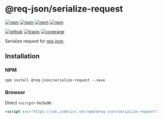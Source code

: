 # @req-json/serialize-request

[![npm][npm-version]][npm]
[![npm][npm-size]][npm]
[![npm][npm-downloads]][npm]
[![npm][npm-license]][npm]


[![github][github-issues]][github]
[![travis][travis-build]][travis]
[![coverage][coveralls-svg]][coveralls]


Serialize request for [req-json][req-json].

## Installation

### NPM

```
npm install @req-json/serialize-request --save
```

### Browser

Direct `<script>` include

```html
<script src="https://cdn.jsdelivr.net/npm/@req-json/serialize-request"></script>
```

[req-json]: https://github.com/Cweili/req-json

[npm]: https://www.npmjs.com/package/@req-json/serialize-request
[npm-version]: https://img.shields.io/npm/v/@req-json%2Fserialize-request.svg
[npm-size]: https://img.shields.io/bundlephobia/minzip/@req-json%2Fserialize-request.svg
[npm-downloads]: https://img.shields.io/npm/dt/@req-json%2Fserialize-request.svg
[npm-license]: https://img.shields.io/npm/l/@req-json%2Fserialize-request.svg

[github]: https://github.com/Cweili/req-json
[github-issues]: https://img.shields.io/github/issues/Cweili/req-json.svg

[travis]: https://travis-ci.org/req-json/req-json-serialize-request
[travis-build]: https://travis-ci.org/req-json/req-json-serialize-request.svg?branch=master

[coveralls]: https://coveralls.io/github/req-json/req-json-serialize-request?branch=master
[coveralls-svg]: https://coveralls.io/repos/github/req-json/req-json-serialize-request/badge.svg?branch=master

